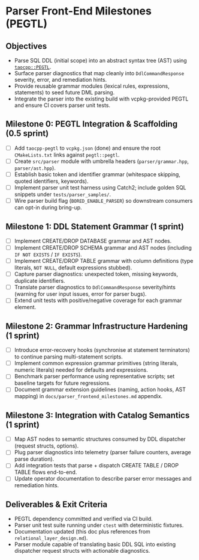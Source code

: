 # Parser Front-End Milestones (PEGTL)

## Objectives
- Parse SQL DDL (initial scope) into an abstract syntax tree (AST) using [`taocpp::PEGTL`](https://github.com/taocpp/PEGTL).
- Surface parser diagnostics that map cleanly into `DdlCommandResponse` severity, error, and remediation hints.
- Provide reusable grammar modules (lexical rules, expressions, statements) to seed future DML parsing.
- Integrate the parser into the existing build with vcpkg-provided PEGTL and ensure CI covers parser unit tests.

## Milestone 0: PEGTL Integration & Scaffolding (0.5 sprint)
- [ ] Add `taocpp-pegtl` to `vcpkg.json` (done) and ensure the root `CMakeLists.txt` links against `pegtl::pegtl`.
- [ ] Create `src/parser` module with umbrella headers (`parser/grammar.hpp`, `parser/ast.hpp`).
- [ ] Establish basic token and identifier grammar (whitespace skipping, quoted identifiers, keywords).
- [ ] Implement parser unit test harness using Catch2; include golden SQL snippets under `tests/parser_samples/`.
- [ ] Wire parser build flag (`BORED_ENABLE_PARSER`) so downstream consumers can opt-in during bring-up.

## Milestone 1: DDL Statement Grammar (1 sprint)
- [ ] Implement CREATE/DROP DATABASE grammar and AST nodes.
- [ ] Implement CREATE/DROP SCHEMA grammar and AST nodes (including `IF NOT EXISTS` / `IF EXISTS`).
- [ ] Implement CREATE/DROP TABLE grammar with column definitions (type literals, `NOT NULL`, default expressions stubbed).
- [ ] Capture parser diagnostics: unexpected token, missing keywords, duplicate identifiers.
- [ ] Translate parser diagnostics to `DdlCommandResponse` severity/hints (warning for user input issues, error for parser bugs).
- [ ] Extend unit tests with positive/negative coverage for each grammar element.

## Milestone 2: Grammar Infrastructure Hardening (1 sprint)
- [ ] Introduce error-recovery hooks (synchronise at statement terminators) to continue parsing multi-statement scripts.
- [ ] Implement common expression grammar primitives (string literals, numeric literals) needed for defaults and expressions.
- [ ] Benchmark parser performance using representative scripts; set baseline targets for future regressions.
- [ ] Document grammar extension guidelines (naming, action hooks, AST mapping) in `docs/parser_frontend_milestones.md` appendix.

## Milestone 3: Integration with Catalog Semantics (1 sprint)
- [ ] Map AST nodes to semantic structures consumed by DDL dispatcher (request structs, options).
- [ ] Plug parser diagnostics into telemetry (parser failure counters, average parse duration).
- [ ] Add integration tests that parse + dispatch CREATE TABLE / DROP TABLE flows end-to-end.
- [ ] Update operator documentation to describe parser error messages and remediation hints.

## Deliverables & Exit Criteria
- PEGTL dependency committed and verified via CI build.
- Parser unit test suite running under `ctest` with deterministic fixtures.
- Documentation updated (this doc plus references from `relational_layer_design.md`).
- Parser module capable of translating basic DDL SQL into existing dispatcher request structs with actionable diagnostics.
